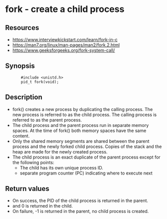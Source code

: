 # fork - create a child process
## Resources
- https://www.interviewkickstart.com/learn/fork-in-c
- https://man7.org/linux/man-pages/man2/fork.2.html
- https://www.geeksforgeeks.org/fork-system-call/
## Synopsis
```
       #include <unistd.h>
       pid_t fork(void);
```
## Description
   - fork() creates a new process by duplicating the calling process.
   The new process is referred to as the child process.  The calling
   process is referred to as the parent process.
   - The child process and the parent process run in separate memory
   spaces.  At the time of fork() both memory spaces have the same
   content. 
   - Only the shared memory segments are shared between the
   parent process and the newly forked child process. Copies of the stack
   and the heap are made for the newly created process.
   - The child process is an exact duplicate of the parent process
   except for the following points:
     - The child has its own unique process ID.
     - separate program counter (PC) indicating where to execute next
## Return values
  - On success, the PID of the child process is returned in the parent.
  - and 0 is returned in the child.
  - On failure, -1 is returned in the parent, no child process is created.


       
